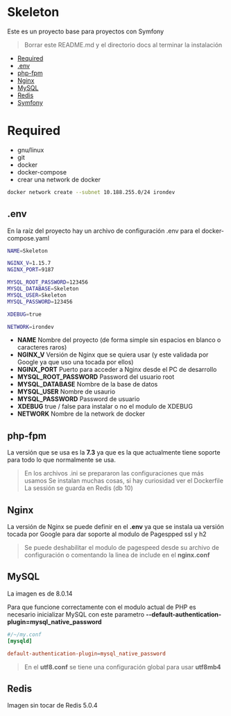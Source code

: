 # Skeleton

Este es un proyecto base para proyectos con Symfony

> Borrar este README.md y el directorio docs al terminar la instalación

* [Required](#required)
* [.env](#env)
* [php-fpm](#php-fpm)
* [Nginx](#nginx)
* [MySQL](#mysql)
* [Redis](#redis)
* [Symfony](docs/README-SYMFONY.md)

# Required

- gnu/linux
- git
- docker
- docker-compose
- crear una network de docker

````bash
docker network create --subnet 10.188.255.0/24 irondev
````

## .env

En la raíz del proyecto hay un archivo de configuración .env para el docker-compose.yaml

````bash
NAME=Skeleton

NGINX_V=1.15.7
NGINX_PORT=9187

MYSQL_ROOT_PASSWORD=123456
MYSQL_DATABASE=Skeleton
MYSQL_USER=Skeleton
MYSQL_PASSWORD=123456

XDEBUG=true

NETWORK=irondev
````

* **NAME** Nombre del proyecto (de forma simple sin espacios en blanco o caracteres raros)
* **NGINX_V** Versión de Nginx que se quiera usar (y este validada por Google ya que uso una tocada por ellos)
* **NGINX_PORT** Puerto para acceder a Nginx desde el PC de desarrollo
* **MYSQL_ROOT_PASSWORD** Password del usuario root
* **MYSQL_DATABASE** Nombre de la base de datos
* **MYSQL_USER** Nombre de usaurio
* **MYSQL_PASSWORD** Password de usuario
* **XDEBUG** true / false para instalar o no el modulo de XDEBUG
* **NETWORK** Nombre de la network de docker


## php-fpm

La versión que se usa es la **7.3** ya que es la que actualmente tiene soporte para todo lo que normalmente se usa.

> En los archivos .ini se prepararon las configuraciones que más usamos
> Se instalan muchas cosas, si hay curiosidad ver el Dockerfile
> La sessión se guarda en Redis (db 10)

## Nginx

La versión de Nginx se puede definir en el **.env** ya que se instala ua versión tocada por Google para dar soporte al modulo de Pagespped ssl y h2
> Se puede deshabilitar el modulo de pagespeed desde su archivo de configuración o comentando la linea de include en el **nginx.conf**

## MySQL

La imagen es de 8.0.14


Para que funcione correctamente con el modulo actual de PHP es necesario inicializar MySQL con este parametro **--default-authentication-plugin=mysql_native_password**

````conf
#/~/my.conf
[mysqld]

default-authentication-plugin=mysql_native_password
````

> En el **utf8.conf** se tiene una configuración global para usar **utf8mb4**

## Redis

Imagen sin tocar de Redis 5.0.4
